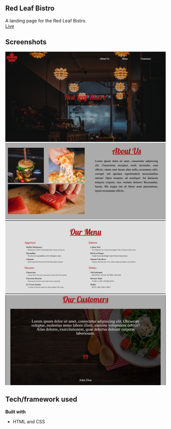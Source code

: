 ## Red Leaf Bistro
A landing page for the Red Leaf Bistro.
<br /> [Live](https://redleafbistro.herokuapp.com)

## Screenshots
![Image of App](public/images/Screenshot_1.png)
![Another Image of App](public/images/Screenshot_2.png)
![Another Image of App](public/images/Screenshot_3.png)
![Another Image of App](public/images/Screenshot_4.png)

## Tech/framework used

<b>Built with</b>
- HTML and CSS
